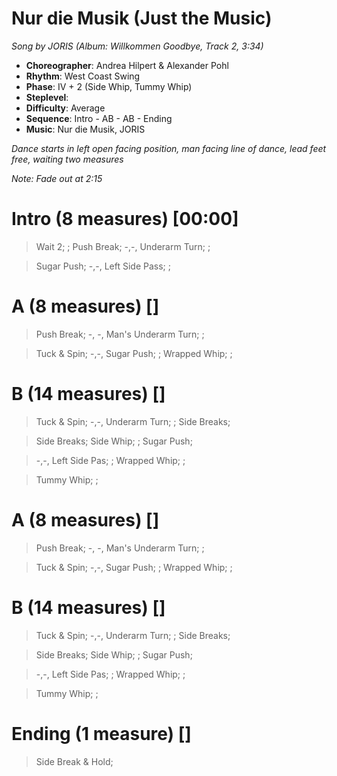 # Nur die Musik (Just the Music)
*Song by JORIS (Album: Willkommen Goodbye, Track 2, 3:34)*

* **Choreographer**: Andrea Hilpert & Alexander Pohl
* **Rhythm**: West Coast Swing
* **Phase**: IV + 2 (Side Whip, Tummy Whip)
* **Steplevel**:
* **Difficulty**: Average
* **Sequence**: Intro - AB - AB - Ending
* **Music**: Nur die Musik, JORIS

*Dance starts in left open facing position, man facing line of dance, lead feet free, waiting two measures*

*Note: Fade out at 2:15*

# Intro (8 measures) [00:00]

> Wait 2; ; Push Break; -,-, Underarm Turn; ;

> Sugar Push; -,-, Left Side Pass; ;

# A (8 measures) []

> Push Break; -, -, Man's Underarm Turn; ;

> Tuck & Spin; -,-, Sugar Push; ; Wrapped Whip; ;

# B (14 measures) []

> Tuck & Spin; -,-, Underarm Turn; ; Side Breaks;

> Side Breaks; Side Whip; ; Sugar Push;

> -,-, Left Side Pas; ; Wrapped Whip; ;

> Tummy Whip; ;

# A (8 measures) []

> Push Break; -, -, Man's Underarm Turn; ;

> Tuck & Spin; -,-, Sugar Push; ; Wrapped Whip; ;

# B (14 measures) []

> Tuck & Spin; -,-, Underarm Turn; ; Side Breaks;

> Side Breaks; Side Whip; ; Sugar Push;

> -,-, Left Side Pas; ; Wrapped Whip; ;

> Tummy Whip; ;

# Ending (1 measure) []

> Side Break & Hold;